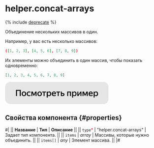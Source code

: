 # helper.concat-arrays

{% include [deprecate](../../_includes/deprecate.md) %}

Объединение нескольких массивов в один.

Например, у вас есть несколько массивов:

```json
([1, 2, 3], [4, 5, 6], [7, 8, 9])
```

Их элементы можно объединить в один массив, чтобы показать одновременно:

```json
[1, 2, 3, 4, 5, 6, 7, 8, 9]
```

[![](../_images/buttons/view-example.svg)](https://clck.ru/QRfHv)

## Свойства компонента {#properties}

#|
|| **Название** | **Тип** | **Описание** ||
|| `type`<span style="color: red">\*</span> | "helper.concat-arrays" | Задает тип компонента. ||
|| `items` | _array_ | Массивы, которые нужно объединить. ||
|| `items[]` | _any_ | Элемент массива. ||
|#
